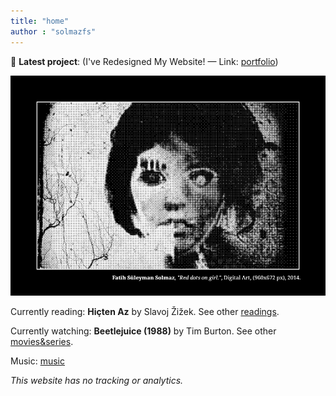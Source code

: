 ```yaml
---
title: "home"
author : "solmazfs"
---
```


&#128276; **Latest project**: (I've Redesigned My Website! &mdash; Link: [portfolio](https://solmazfs.github.io/))

![red](./media/red.png)

Currently reading: **Hiçten Az** by Slavoj Žižek. See other [readings](books).

Currently watching: **Beetlejuice (1988)** by Tim Burton. See other [movies&series](movies-and-series).

Music: [music](music)

<cite>This website has no tracking or analytics.</cite>
